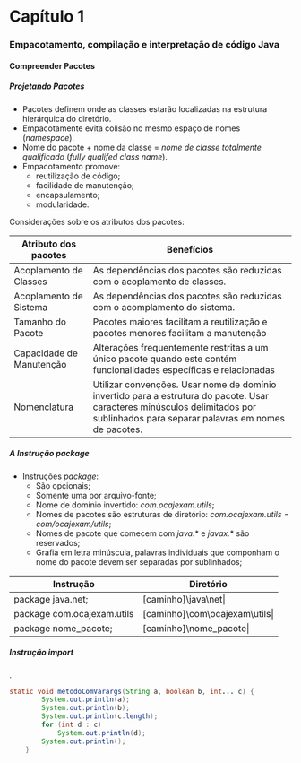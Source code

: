 # Capítulo 1
### Empacotamento, compilação e interpretação de código Java
#### Compreender Pacotes
##### Projetando Pacotes

* Pacotes definem onde as classes estarão localizadas na estrutura hierárquica do diretório.
* Empacotamente evita colisão no mesmo espaço de nomes (*namespace*).
* Nome do pacote + nome da classe = *nome de classe totalmente qualificado* (*fully qualifed class name*).
* Empacotamento promove:
  * reutilização de código;
  * facilidade de manutenção;
  * encapsulamento;
  * modularidade.

Considerações sobre os atributos dos pacotes:

|Atributo dos pacotes | Benefícios |
|---------------------|------------|
|Acoplamento de Classes|As dependências dos pacotes são reduzidas com o acoplamento de classes.|
|Acoplamento de Sistema|As dependências dos pacotes são reduzidas com o acomplamento do sistema.|
|Tamanho do Pacote|Pacotes maiores facilitam a reutilização e pacotes menores facilitam a manutenção|
|Capacidade de Manutenção|Alterações frequentemente restritas a um único pacote quando este contém funcionalidades específicas e relacionadas|
|Nomenclatura|Utilizar convenções. Usar nome de domínio invertido para a estrutura do pacote. Usar caracteres minúsculos delimitados por sublinhados para separar palavras em nomes de pacotes.|

##### A Instrução *package*

* Instruções *package*:
    * São opcionais;
    * Somente uma por arquivo-fonte;
    * Nome de domínio invertido: *com.ocajexam.utils*;
    * Nomes de pacotes são estruturas de diretório: *com.ocajexam.utils = com/ocajexam/utils*;
    * Nomes de pacote que comecem com *java.** e *javax.** são reservados;
    * Grafia em letra minúscula, palavras individuais que componham o nome do pacote devem ser separadas por sublinhados;

|Instrução|Diretório|
|---------|---------|
|package java.net;|[caminho]\java\net\|
|package com.ocajexam.utils|[caminho]\com\ocajexam\utils\|
|package nome_pacote;|[caminho]\nome_pacote\|

##### Instrução *import*
.


~~~java
static void metodoComVarargs(String a, boolean b, int... c) {
        System.out.println(a);
        System.out.println(b);
        System.out.println(c.length);
        for (int d : c)
            System.out.println(d);
        System.out.println();
    }
~~~





